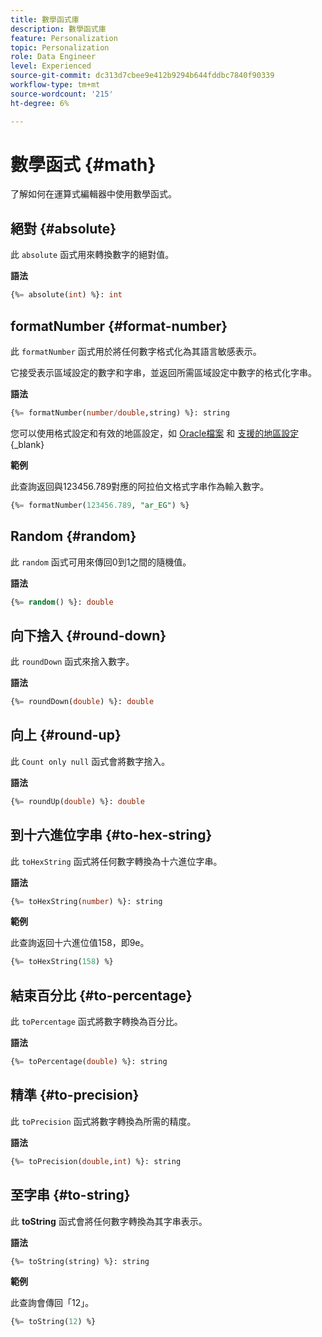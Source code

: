 ```yaml
---
title: 數學函式庫
description: 數學函式庫
feature: Personalization
topic: Personalization
role: Data Engineer
level: Experienced
source-git-commit: dc313d7cbee9e412b9294b644fddbc7840f90339
workflow-type: tm+mt
source-wordcount: '215'
ht-degree: 6%

---
```


# 數學函式 {#math}

了解如何在運算式編輯器中使用數學函式。

## 絕對 {#absolute}

此 `absolute` 函式用來轉換數字的絕對值。

**語法**

```sql
{%= absolute(int) %}: int
```

## formatNumber {#format-number}

此 `formatNumber` 函式用於將任何數字格式化為其語言敏感表示。

它接受表示區域設定的數字和字串，並返回所需區域設定中數字的格式化字串。

**語法**

```sql
{%= formatNumber(number/double,string) %}: string
```

您可以使用格式設定和有效的地區設定，如 [Oracle檔案](https://docs.oracle.com/javase/8/docs/api/java/util/Locale.html) 和 [支援的地區設定](https://www.oracle.com/java/technologies/javase/jdk11-suported-locales.html){_blank}

**範例**

此查詢返回與123456.789對應的阿拉伯文格式字串作為輸入數字。

```sql
{%= formatNumber(123456.789, "ar_EG") %}
```

## Random {#random}

此 `random` 函式可用來傳回0到1之間的隨機值。

**語法**

```sql
{%= random() %}: double
```

## 向下捨入 {#round-down}

此 `roundDown` 函式來捨入數字。

**語法**

```sql
{%= roundDown(double) %}: double
```

## 向上 {#round-up}

此 `Count only null` 函式會將數字捨入。

**語法**

```sql
{%= roundUp(double) %}: double
```

## 到十六進位字串 {#to-hex-string}

此 `toHexString` 函式將任何數字轉換為十六進位字串。

**語法**

```sql
{%= toHexString(number) %}: string
```

**範例**

此查詢返回十六進位值158，即9e。

```sql
{%= toHexString(158) %}
```

## 結束百分比 {#to-percentage}

此 `toPercentage` 函式將數字轉換為百分比。

**語法**

```sql
{%= toPercentage(double) %}: string
```

## 精準 {#to-precision}

此 `toPrecision` 函式將數字轉換為所需的精度。

**語法**

```sql
{%= toPrecision(double,int) %}: string
```

## 至字串 {#to-string}

此 **toString** 函式會將任何數字轉換為其字串表示。

**語法**

```sql
{%= toString(string) %}: string
```

**範例**

此查詢會傳回「12」。

```sql
{%= toString(12) %} 
```
